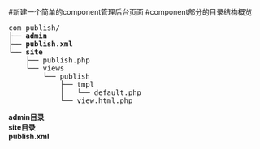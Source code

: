 #新建一个简单的component管理后台页面
#component部分的目录结构概览
<pre>
com_publish/  
├── <b>admin</b>  
├── <b>publish.xml</b> 
└── <b>site</b> 
    ├── publish.php  
    └── views  
        └── publish  
            ├── tmpl  
            │   └── default.php  
            └── view.html.php  
</pre>

**admin目录**  
**site目录**  
**publish.xml**  